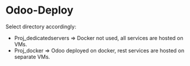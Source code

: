 # Odoo-Deploy
Select directory accordingly:
- Proj_dedicatedservers => Docker not used, all services are hosted on VMs.
- Proj_docker => Odoo deployed on docker, rest services are hosted on separate VMs.
